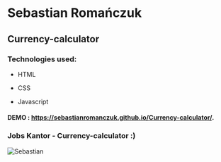 # Sebastian Romańczuk

## Currency-calculator

### Technologies used:

- HTML

- CSS

- Javascript

#### DEMO : https://sebastianromanczuk.github.io/Currency-calculator/.

### Jobs Kantor - Currency-calculator :)
![Sebastian](https://i.postimg.cc/jq3LX5bM/Strona.png)
